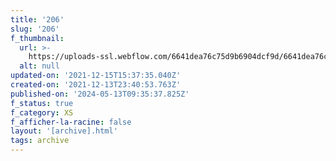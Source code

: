 ```yaml
---
title: '206'
slug: '206'
f_thumbnail:
  url: >-
    https://uploads-ssl.webflow.com/6641dea76c75d9b6904dcf9d/6641dea76c75d9b6904dd2a7_206.jpg
  alt: null
updated-on: '2021-12-15T15:37:35.040Z'
created-on: '2021-12-13T23:40:53.763Z'
published-on: '2024-05-13T09:35:37.825Z'
f_status: true
f_category: XS
f_afficher-la-racine: false
layout: '[archive].html'
tags: archive
---
```



